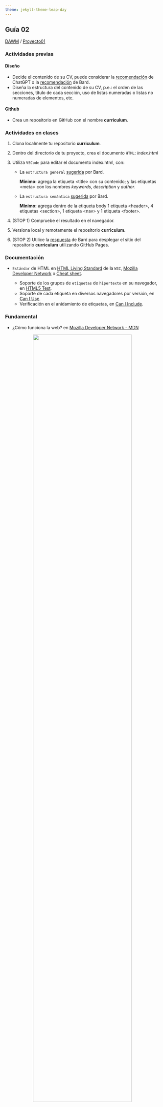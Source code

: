 ```yaml
---
theme: jekyll-theme-leap-day
---
```


## Guía 02

[DAWM](/DAWM/) / [Proyecto01](/DAWM/proyectos/2024/proyecto01)

### Actividades previas

#### Diseño

* Decide el contenido de su CV, puede considerar la [recomendación](chatgpt/guia02-recomendacion01.png) de ChatGPT o la [recomendación](bard/guia02-bard01.pdf) de Bard.
* Diseña la estructura del contenido de su CV, p.e.: el orden de las secciones, título de cada sección, uso de listas numeradas o listas no numeradas de elementos, etc.

#### Github

* Crea un repositorio en GitHub con el nombre **curriculum**.

### Actividades en clases

1. Clona localmente tu repositorio **curriculum**. 
2. Dentro del directorio de tu proyecto, crea el documento `HTML`: _index.html_
3. Utiliza `VSCode` para editar el documento index.html, con:
    - La `estructura general` [sugerida](bard/guia02-bard02.pdf) por Bard. 

      **Mínimo:** agrega la etiqueta &lt;title&gt; con su contenido; y las etiquetas &lt;meta&gt; con los nombres _keywords_, _description_ y _author_. 

    - La `estructura semántica` [sugerida](bard/guia02-bard03.pdf) por Bard.
      
      **Mínimo:** agrega dentro de la etiqueta body 1 etiqueta &lt;header&gt;, 4 etiquetas &lt;section&gt;, 1 etiqueta &lt;nav&gt; y 1 etiqueta &lt;footer&gt;. 

4. (STOP 1) Compruebe el resultado en el navegador.
5. Versiona local y remotamente el repositorio **curriculum**.
6. (STOP 2) Utilice la [respuesta](bard/guia02-bard04.pdf) de Bard para desplegar el sitio del repositorio **curriculum** utilizando GitHub Pages.

### Documentación

* `Estándar` de HTML en [HTML Living Standard](https://html.spec.whatwg.org/multipage/) de la `W3C`, [Mozilla Developer Network](https://developer.mozilla.org/es/docs/Web/HTML) o [Cheat sheet](https://html.com/wp-content/uploads/html5_cheat_sheet_tags.png).

  * Soporte de los grupos de `etiquetas` de `hipertexto` en su navegador, en [HTML5 Test](https://html5test.com/).
  * Soporte de cada etiqueta en diversos navegadores por versión, en [Can I Use](https://caniuse.com/).
  * Verificación en el anidamiento de etiquetas, en [Can I Include](https://caninclude.glitch.me/).

### Fundamental

* ¿Cómo funciona la web? en [Mozilla Developer Network - MDN](https://developer.mozilla.org/es/docs/Learn/Getting_started_with_the_web/How_the_Web_works)

<p style="text-align: center;">
<img src="https://developer.mozilla.org/es/docs/Learn/Getting_started_with_the_web/How_the_Web_works/simple-client-server.png" width="80%">
</p>

* SEO (Search Engine Optimization) en [X](https://twitter.com/deepanshusharmx/status/1708118904391053714)

<blockquote class="twitter-tweet"><p lang="en" dir="ltr">Semantic HTML elements play a crucial role in improving website SEO and its accessibility.<br><br>Replacing non-semantic elements makes code more readable and maintainable.<br><br>HTML Semantic Elements:<br>→ Carry inherent meanings;<br>→ Make web content more Structured;<br>→ More Meaningful.… <a href="https://t.co/O18NI5L8XD">pic.twitter.com/O18NI5L8XD</a></p>&mdash; Deepanshu Sharma (@deepanshusharmx) <a href="https://twitter.com/deepanshusharmx/status/1708118904391053714?ref_src=twsrc%5Etfw">September 30, 2023</a></blockquote> <script async src="https://platform.twitter.com/widgets.js" charset="utf-8"></script>


### Términos

HTML, hipertexto, VSCode, etiquetas, W3C, estándar, estructura general, estructura semántica, meta, title, link

### Referencias

* HTML Standard. (2023). Retrieved 15 May 2023, from https://html.spec.whatwg.org/multipage/
* HTML: Lenguaje de etiquetas de hipertexto MDN. (2021). Retrieved 18 May 2022, from https://developer.mozilla.org/es/docs/Web/HTML
* HTML5. Ejemplo de estructura global para página web con HTML5. (2022). Retrieved 18 May 2022, from http://www.edu4java.com/es/web/html5-estructura-global.html
* Conceptos básicos de HTML - Aprende sobre desarrollo web MDN. (2020). Retrieved 18 May 2022, from https://developer.mozilla.org/es/docs/Learn/Getting_started_with_the_web/HTML_basics
* Todos los ELEMENTOS SEMÁNTICOS de HTML. (2022). Retrieved 18 May 2022, from https://www.kikopalomares.com/blog/todos-los-elementos-semanticos-de-html
* HTML, E. (2022). Etiquetas HTML - Acerca de HTML. Retrieved 18 May 2022, from https://acercadehtml.com/etiquetas-html.html